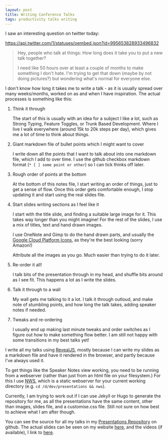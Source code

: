 ```yaml
---
layout: post
title: Writing Conference Talks
tags: productivity talks writing
---
```


I saw an interesting question on twitter today:

https://api.twitter.com/1/statuses/oembed.json?id=995653828933496832
> Hey, people who talk at things: How long does it take you to put a new talk together?
>
> I need like 50 hours over at least a couple of months to make something I don't hate. I'm trying to get that down (maybe by not doing pictures?) but wondering what's normal for everyone else.

I don't know how long it takes me to write a talk - as it is usually spread over many weeks/months, worked on as and when I have inspiration.  The actual processes is something like this:


1. Think it through

    The start of this is usually with an idea for a subject I like a lot, such as Strong Typing, Feature Toggles, or Trunk Based Development.  Where I live I walk everywhere (around 15k to 20k steps per day), which gives me a lot of time to think about things.

2. Giant markdown file of bullet points which I might want to cover

    I write down all the points that I want to talk about into one markdown file, which I add to over time.  I use the github checkbox markdown format (`* [ ] some point or other`) so I can tick thinks off later.

3. Rough order of points at the bottom

    At the bottom of this notes file, I start writing an order of things, just to get a sense of flow.  Once this order gets comfortable enough, I stop updating it and start using the real slides file.

4. Start slides writing sections as I feel like it

    I start with the title slide, and finding a suitable large image for it.  This takes way longer than you might imagine!  For the rest of the slides, I use a mix of titles, text and hand drawn images.

    I use OneNote and Gimp to do the hand drawn parts, and usually the [Google Cloud Platform Icons](https://cloud.google.com/icons/), as they're the best looking (sorry Amazon!)

    Attribute all the images as you go.  Much easier than trying to do it later.

4. Re-order it all!

    I talk bits of the presentation through in my head, and shuffle bits around as I see fit.  This happens a lot as I write the slides.

5. Talk it through to a wall

    My wall gets me talking to it a lot.  I talk it through outloud, and make note of stumbling points, and how long the talk takes, adding speaker notes if needed.

6. Tweaks and re-ordering

    I usually end up making last minute tweaks and order switches as I figure out how to make something flow better.  I am still not happy with some transitions in my best talks yet!

I write all my talks using [RevealJS](https://github.com/hakimel/reveal.js), mostly because I can write my slides as a markdown file and have it rendered in the browser, and partly because I've always used it.

To get things like the Speaker Notes view working, you need to be running from a webserver (rather than just from an html file on your filesystem.)  For this I use [NWS](https://www.npmjs.com/package/nws), which is a static webserver for your current working directory (e.g. `cd /d/dev/presentations && nws`).

Currently, I am trying to work out if I can use Jekyll or Hugo to generate the repository for me, as all the presentations have the same content, other than images, slides file, and a customise.css file.  Still not sure on how best to achieve what I am after though.

You can see the source for all my talks in my [Presentations Repository](https://github.com/pondidum/presentations) on github.  The actual slides can be seen on my website [here](https://andydote.co.uk/presentations/), and the videos (if available), I link to [here](https://andydote.co.uk/talks/).

